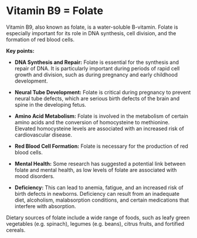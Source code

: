 # Vitamin B9 = Folate

Vitamin B9, also known as folate, is a water-soluble B-vitamin. Folate is especially important for its role in DNA synthesis, cell division, and the formation of red blood cells.

**Key points:**

* **DNA Synthesis and Repair:** Folate is essential for the synthesis and repair of DNA. It is particularly important during periods of rapid cell growth and division, such as during pregnancy and early childhood development.

* **Neural Tube Development:** Folate is critical during pregnancy to prevent neural tube defects, which are serious birth defects of the brain and spine in the developing fetus.

* **Amino Acid Metabolism:** Folate is involved in the metabolism of certain amino acids and the conversion of homocysteine to methionine. Elevated homocysteine levels are associated with an increased risk of cardiovascular disease.

* **Red Blood Cell Formation:** Folate is necessary for the production of red blood cells.

* **Mental Health:** Some research has suggested a potential link between folate and mental health, as low levels of folate are associated with mood disorders.

* **Deficiency:** This can lead to anemia, fatigue, and an increased risk of birth defects in newborns. Deficiency can result from an inadequate diet, alcoholism, malabsorption conditions, and certain medications that interfere with absorption.

Dietary sources of folate include a wide range of foods, such as leafy green vegetables (e.g. spinach), legumes (e.g. beans), citrus fruits, and fortified cereals.
